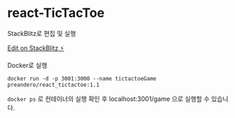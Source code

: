 # react-TicTacToe

StackBlitz로 편집 및 실행

[Edit on StackBlitz ⚡️](https://stackblitz.com/edit/react-krcmch)



Docker로 실행


` docker run -d -p 3001:3000 --name tictactoeGame preandero/react_tictactoe:1.1 `

` docker ps ` 로 컨테이너의 실행 확인 후 localhost:3001/game 으로 실행할 수 있습니다.
